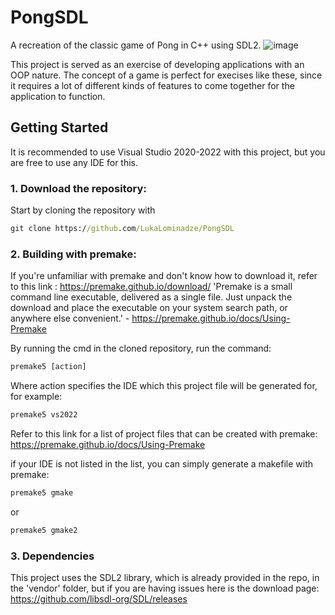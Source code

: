 # PongSDL
A recreation of the classic game of Pong in C++ using SDL2.
![image](https://github.com/LukaLominadze/PongSDL/assets/142942110/b14683b6-e745-411d-93b3-ad4a78a62491)

This project is served as an exercise of developing applications with an OOP nature. The concept of a game is perfect for execises like these, since it requires a lot of different kinds of features to come together for the application to function.

## Getting Started
It is recommended to use Visual Studio 2020-2022 with this project, but you are free to use any IDE for this.

### 1. Download the repository:
Start by cloning the repository with 
```cmd
git clone https://github.com/LukaLominadze/PongSDL
```

### 2. Building with premake:
If you're unfamiliar with premake and don't know how to download it, refer to this link : https://premake.github.io/download/
'Premake is a small command line executable, delivered as a single file. Just unpack the download and place the executable on your system search path, or anywhere else convenient.' - https://premake.github.io/docs/Using-Premake

By running the cmd in the cloned repository, run the command:
```cmd
premake5 [action]
```
Where action specifies the IDE which this project file will be generated for, for example:
```cmd
premake5 vs2022
```
Refer to this link for a list of project files that can be created with premake: https://premake.github.io/docs/Using-Premake

if your IDE is not listed in the list, you can simply generate a makefile with premake:
```cmd
premake5 gmake
```
or
```cmd
premake5 gmake2
```

### 3. Dependencies
This project uses the SDL2 library, which is already provided in the repo, in the 'vendor' folder, but if you are having issues here is the download page: https://github.com/libsdl-org/SDL/releases
